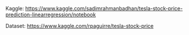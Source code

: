 Kaggle:
	https://www.kaggle.com/sadimrahmanbadhan/tesla-stock-price-prediction-linearregression/notebook
	

Dataset:
	https://www.kaggle.com/rpaguirre/tesla-stock-price

